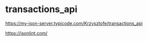 # transactions_api

https://my-json-server.typicode.com/Krzysztofe/transactions_api

https://jsonlint.com/
